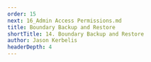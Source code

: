 ```yaml
---
order: 15
next: 16_Admin Access Permissions.md
title: Boundary Backup and Restore
shortTitle: 14. Boundary Backup and Restore
author: Jason Kerbelis
headerDepth: 4
---
```



<VidStack
  src="https://www.youtube.com/watch?v=oJGxaulAOz8&list=PLm1Nyfu8s-DeXpRg8B5bqnrLH7HXetzWn&index=14"
  poster="../../assets/training-videos/Backup and Restore.jpg"
/>